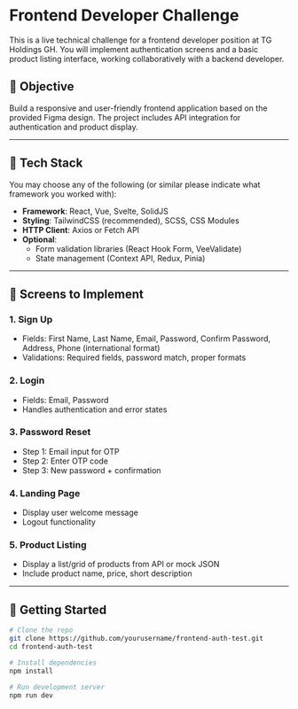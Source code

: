 # Frontend Developer Challenge

This is a live technical challenge for a frontend developer position at TG Holdings GH. You will implement authentication screens and a basic product listing interface, working collaboratively with a backend developer.

## 📌 Objective

Build a responsive and user-friendly frontend application based on the provided Figma design. The project includes API integration for authentication and product display.

---

## 🔧 Tech Stack

You may choose any of the following (or similar please indicate what framework you worked with):

- **Framework**: React, Vue, Svelte, SolidJS
- **Styling**: TailwindCSS (recommended), SCSS, CSS Modules
- **HTTP Client**: Axios or Fetch API
- **Optional**:
  - Form validation libraries (React Hook Form, VeeValidate)
  - State management (Context API, Redux, Pinia)

---

## 📱 Screens to Implement

### 1. Sign Up
- Fields: First Name, Last Name, Email, Password, Confirm Password, Address, Phone (international format)
- Validations: Required fields, password match, proper formats

### 2. Login
- Fields: Email, Password
- Handles authentication and error states

### 3. Password Reset
- Step 1: Email input for OTP
- Step 2: Enter OTP code
- Step 3: New password + confirmation

### 4. Landing Page
- Display user welcome message
- Logout functionality

### 5. Product Listing
- Display a list/grid of products from API or mock JSON
- Include product name, price, short description

---

## 🚀 Getting Started

```bash
# Clone the repo
git clone https://github.com/yourusername/frontend-auth-test.git
cd frontend-auth-test

# Install dependencies
npm install

# Run development server
npm run dev
